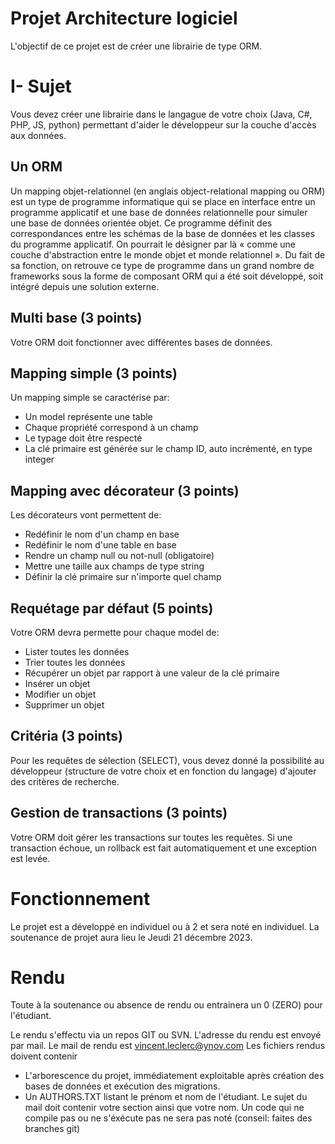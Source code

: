 
# Projet Architecture logiciel

L'objectif de ce projet est de créer une librairie de type ORM.

# I- Sujet

Vous devez créer une librairie dans le langague de votre choix (Java, C#, PHP, JS, python) permettant d'aider le développeur sur la couche d'accès aux données.

## Un ORM

Un mapping objet-relationnel (en anglais object-relational mapping ou ORM) est un type de programme informatique qui se place en interface entre un programme applicatif et une base de données relationnelle pour simuler une base de données orientée objet. Ce programme définit des correspondances entre les schémas de la base de données et les classes du programme applicatif. On pourrait le désigner par là « comme une couche d'abstraction entre le monde objet et monde relationnel ». Du fait de sa fonction, on retrouve ce type de programme dans un grand nombre de frameworks sous la forme de composant ORM qui a été soit développé, soit intégré depuis une solution externe.

## Multi base (3 points)

Votre ORM doit fonctionner avec différentes bases de données.

## Mapping simple (3 points)

Un mapping simple se caractérise par: 
- Un model représente une table
- Chaque propriété correspond à un champ
- Le typage doit être respecté
- La clé primaire est générée sur le champ ID, auto incrémenté, en type integer

## Mapping avec décorateur (3 points)

Les décorateurs vont permettent de:
- Redéfinir le nom d'un champ en base
- Redéfinir le nom d'une table en base
- Rendre un champ null ou not-null (obligatoire)
- Mettre une taille aux champs de type string
- Définir la clé primaire sur n'importe quel champ

## Requétage par défaut (5 points)

Votre ORM devra permette pour chaque model de:
- Lister toutes les données
- Trier toutes les données
- Récupérer un objet par rapport à une valeur de la clé primaire
- Insérer un objet
- Modifier un objet
- Supprimer un objet

## Critéria (3 points)

Pour les requêtes de sélection (SELECT), vous devez donné la possibilité au développeur (structure de votre choix et en fonction du langage) d'ajouter des critères de recherche.

## Gestion de transactions (3 points)

Votre ORM doit gérer les transactions sur toutes les requêtes. Si une transaction échoue, un rollback est fait automatiquement et une exception est levée.

# Fonctionnement

Le projet est a développé en individuel ou à 2 et sera noté en individuel.
La soutenance de projet aura lieu le Jeudi 21 décembre 2023.

# Rendu

Toute à la soutenance ou absence de rendu ou entrainera un 0 (ZERO) pour l'étudiant.

Le rendu s'effectu via un repos GIT ou SVN. L'adresse du rendu est envoyé par mail.
Le mail de rendu est vincent.leclerc@ynov.com
Les fichiers rendus doivent contenir
  - L'arborescence du projet, immédiatement exploitable après création des bases de données et exécution des migrations.
  - Un AUTHORS.TXT listant le prénom et nom de l'étudiant.
Le sujet du mail doit contenir votre section ainsi que votre nom.
Un code qui ne compile pas ou ne s'éxécute pas ne sera pas noté (conseil: faites des branches git)
